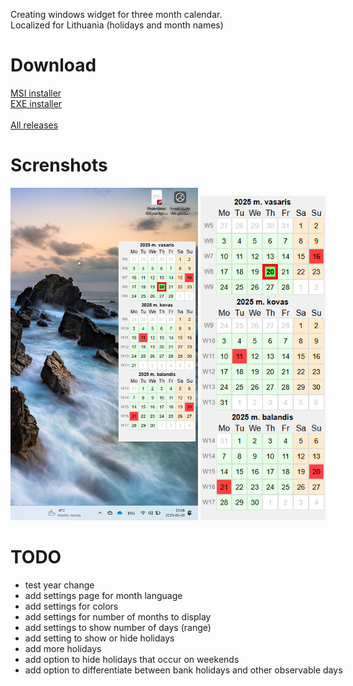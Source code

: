 Creating windows widget for three month calendar. <br>
Localized for Lithuania (holidays and month names)

# Download #
[MSI installer](https://github.com/alicemq/desktop-calendar-sticky/releases/download/Windows/desktop-calendar-sticky_0.1.0_x64-setup.exe)<br>
[EXE installer](https://github.com/alicemq/desktop-calendar-sticky/releases/download/Windows/desktop-calendar-sticky_0.1.0_x64_en-US.msi)<br><br>
[All releases](https://github.com/alicemq/desktop-calendar-sticky/releases/tag/Windows)

# Screnshots #
<img src="https://github.com/alicemq/desktop-calendar-sticky/blob/main/src-tauri/screenshots/desktop.png?raw=true" width="300"> <nobr>
<img src="https://github.com/alicemq/desktop-calendar-sticky/blob/main/src-tauri/screenshots/App.png?raw=true" width="200">

# TODO #
* test year change
* add settings page for month language
* add settings for colors
* add settings for number of months to display
* add settings to show number of days (range)
* add setting to show or hide holidays
* add more holidays
* add option to hide holidays that occur on weekends
* add option to differentiate between bank holidays and other observable days
